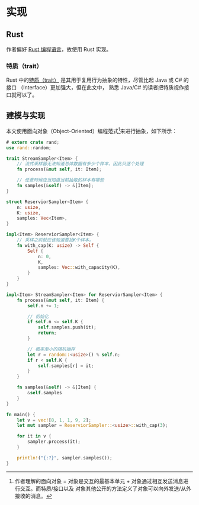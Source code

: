 # 实现
## Rust
作者偏好 [Rust 编程语言](https://kaisery.gitbooks.io/trpl-zh-cn/)，故使用 Rust 实现。

### 特质（trait）
Rust 中的[特质（trait）](https://kaisery.gitbooks.io/trpl-zh-cn/ch10-02-traits.html)
是其用于复用行为抽象的特性，尽管比起 Java 或 C# 的接口 （Interface）更加强大，但在此文中，
熟悉 Java/C# 的读者把特质视作接口就可以了。

## 建模与实现
本文使用面向对象（Object-Oriented）编程范式[^1]来进行抽象，如下所示：

```rust
# extern crate rand;
use rand::random;

trait StreamSampler<Item> {
    // 流式采样器无法知道总体数据有多少个样本，因此只逐个处理
    fn process(&mut self, it: Item);

    // 任意时候应当知道当前抽取的样本有哪些
    fn samples(&self) -> &[Item];
}

struct ReserviorSampler<Item> {
    n: usize,
    K: usize,
    samples: Vec<Item>,
}

impl<Item> ReserviorSampler<Item> {
    // 采样之前就应该知道要抽K个样本。
    fn with_cap(K: usize) -> Self {
        Self {
            n: 0,
            K,
            samples: Vec::with_capacity(K),
        }
    }
}

impl<Item> StreamSampler<Item> for ReserviorSampler<Item> {
    fn process(&mut self, it: Item) {
        self.n += 1;

        // 初始化
        if self.n <= self.K {
            self.samples.push(it);
            return;
        }

        // 概率渐小的随机抽样
        let r = random::<usize>() % self.n;
        if r < self.K {
            self.samples[r] = it;
        }
    }

    fn samples(&self) -> &[Item] {
        &self.samples
    }
}

fn main() {
    let v = vec![8, 1, 1, 9, 2];
    let mut sampler = ReserviorSampler::<usize>::with_cap(3);

    for it in v {
        sampler.process(it);
    }

    println!("{:?}", sampler.samples());
}
```


[^1]: 作者理解的面向对象 = 对象是交互的最基本单元 + 对象通过相互发送消息进行交互。而特质/接口以及
对象其他公开的方法定义了对象可以向外发送/从外接收的消息。
